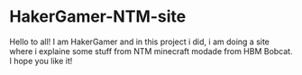 # HakerGamer-NTM-site
Hello to all! I am HakerGamer and in this project i did, i am doing a site where i explaine some stuff from NTM minecraft modade from HBM Bobcat. I hope you like it!
